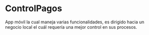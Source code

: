 # ControlPagos
App móvil la cual maneja varias funcionalidades, es dirigido hacia un negocio local el cuál requería una mejor control en sus procesos. 
